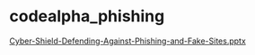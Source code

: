 # codealpha_phishing
[Cyber-Shield-Defending-Against-Phishing-and-Fake-Sites.pptx](https://github.com/user-attachments/files/21085628/Cyber-Shield-Defending-Against-Phishing-and-Fake-Sites.pptx)
